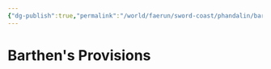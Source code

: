 ```yaml
---
{"dg-publish":true,"permalink":"/world/faerun/sword-coast/phandalin/barthen-s-provisions/"}
---
```



# Barthen's Provisions